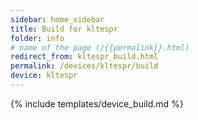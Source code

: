 ```yaml
---
sidebar: home_sidebar
title: Build for kltespr
folder: info
# name of the page (/{{permalink}}.html)
redirect_from: kltespr_build.html
permalink: /devices/kltespr/build
device: kltespr
---
```

{% include templates/device_build.md %}
